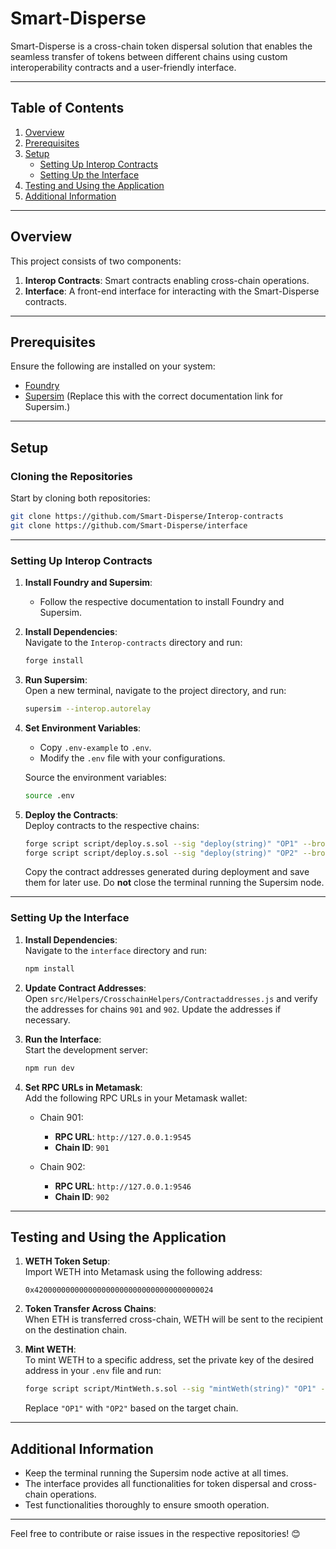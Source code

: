 # Smart-Disperse

Smart-Disperse is a cross-chain token dispersal solution that enables the seamless transfer of tokens between different chains using custom interoperability contracts and a user-friendly interface.

---

## Table of Contents

1. [Overview](#overview)  
2. [Prerequisites](#prerequisites)  
3. [Setup](#setup)  
   - [Setting Up Interop Contracts](#setting-up-interop-contracts)  
   - [Setting Up the Interface](#setting-up-the-interface)  
4. [Testing and Using the Application](#testing-and-using-the-application)  
5. [Additional Information](#additional-information)  

---

## Overview

This project consists of two components:

1. **Interop Contracts**: Smart contracts enabling cross-chain operations.  
2. **Interface**: A front-end interface for interacting with the Smart-Disperse contracts.

---

## Prerequisites

Ensure the following are installed on your system:

- [Foundry](https://book.getfoundry.sh/getting-started/installation)  
- [Supersim](https://supersim-docs-link-here) (Replace this with the correct documentation link for Supersim.)

---

## Setup

### Cloning the Repositories

Start by cloning both repositories:

```bash
git clone https://github.com/Smart-Disperse/Interop-contracts
git clone https://github.com/Smart-Disperse/interface
```

---

### Setting Up Interop Contracts

1. **Install Foundry and Supersim**:  
   - Follow the respective documentation to install Foundry and Supersim.

2. **Install Dependencies**:  
   Navigate to the `Interop-contracts` directory and run:  

   ```bash
   forge install
   ```

3. **Run Supersim**:  
   Open a new terminal, navigate to the project directory, and run:

   ```bash
   supersim --interop.autorelay
   ```

4. **Set Environment Variables**:  
   - Copy `.env-example` to `.env`.  
   - Modify the `.env` file with your configurations.

   Source the environment variables:

   ```bash
   source .env
   ```

5. **Deploy the Contracts**:  
   Deploy contracts to the respective chains:

   ```bash
   forge script script/deploy.s.sol --sig "deploy(string)" "OP1" --broadcast
   forge script script/deploy.s.sol --sig "deploy(string)" "OP2" --broadcast
   ```

   Copy the contract addresses generated during deployment and save them for later use. Do **not** close the terminal running the Supersim node.

---

### Setting Up the Interface

1. **Install Dependencies**:  
   Navigate to the `interface` directory and run:

   ```bash
   npm install
   ```

2. **Update Contract Addresses**:  
   Open `src/Helpers/CrosschainHelpers/Contractaddresses.js` and verify the addresses for chains `901` and `902`. Update the addresses if necessary.

3. **Run the Interface**:  
   Start the development server:

   ```bash
   npm run dev
   ```

4. **Set RPC URLs in Metamask**:  
   Add the following RPC URLs in your Metamask wallet:

   - Chain 901:  
     - **RPC URL**: `http://127.0.0.1:9545`  
     - **Chain ID**: `901`

   - Chain 902:  
     - **RPC URL**: `http://127.0.0.1:9546`  
     - **Chain ID**: `902`

---

## Testing and Using the Application

1. **WETH Token Setup**:  
   Import WETH into Metamask using the following address:  

   ```text
   0x4200000000000000000000000000000000000024
   ```

2. **Token Transfer Across Chains**:  
   When ETH is transferred cross-chain, WETH will be sent to the recipient on the destination chain.

3. **Mint WETH**:  
   To mint WETH to a specific address, set the private key of the desired address in your `.env` file and run:

   ```bash
   forge script script/MintWeth.s.sol --sig "mintWeth(string)" "OP1" --broadcast
   ```

   Replace `"OP1"` with `"OP2"` based on the target chain.

---

## Additional Information

- Keep the terminal running the Supersim node active at all times.  
- The interface provides all functionalities for token dispersal and cross-chain operations.  
- Test functionalities thoroughly to ensure smooth operation.  

---

Feel free to contribute or raise issues in the respective repositories! 😊
